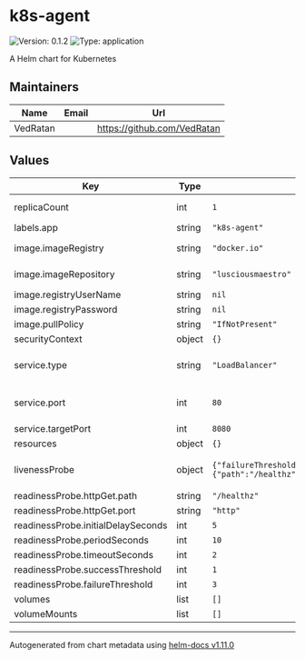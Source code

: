 # k8s-agent

![Version: 0.1.2](https://img.shields.io/badge/Version-0.1.2-informational?style=flat-square) ![Type: application](https://img.shields.io/badge/Type-application-informational?style=flat-square)

A Helm chart for Kubernetes

## Maintainers

| Name | Email | Url |
| ---- | ------ | --- |
| VedRatan |  | <https://github.com/VedRatan> |

## Values

| Key | Type | Default | Description |
|-----|------|---------|-------------|
| replicaCount | int | `1` | This will set the replicaset count more information can be found here: https://kubernetes.io/docs/concepts/workloads/controllers/replicaset/ |
| labels.app | string | `"k8s-agent"` | sepcify labels to the deployment |
| image.imageRegistry | string | `"docker.io"` | This is the URL of the Docker registry where the container image will be stored. |
| image.imageRepository | string | `"lusciousmaestro"` | This is the name of the Docker repository where the container image will be stored. |
| image.registryUserName | string | `nil` | In case of private registry you can specify the registry user name. |
| image.registryPassword | string | `nil` | In case of private registry you can specify the registry password. |
| image.pullPolicy | string | `"IfNotPresent"` | This sets the pull policy for images. |
| securityContext | object | `{}` |  |
| service.type | string | `"LoadBalancer"` | This sets the service type more information can be found here: https://kubernetes.io/docs/concepts/services-networking/service/#publishing-services-service-types |
| service.port | int | `80` | This sets the ports more information can be found here: https://kubernetes.io/docs/concepts/services-networking/service/#field-spec-ports |
| service.targetPort | int | `8080` | This sets the target port |
| resources | object | `{}` |  |
| livenessProbe | object | `{"failureThreshold":3,"httpGet":{"path":"/healthz","port":"http"},"initialDelaySeconds":5,"periodSeconds":10,"timeoutSeconds":2}` | This is to setup the liveness and readiness probes more information can be found here: https://kubernetes.io/docs/tasks/configure-pod-container/configure-liveness-readiness-startup-probes/ |
| readinessProbe.httpGet.path | string | `"/healthz"` |  |
| readinessProbe.httpGet.port | string | `"http"` |  |
| readinessProbe.initialDelaySeconds | int | `5` |  |
| readinessProbe.periodSeconds | int | `10` |  |
| readinessProbe.timeoutSeconds | int | `2` |  |
| readinessProbe.successThreshold | int | `1` |  |
| readinessProbe.failureThreshold | int | `3` |  |
| volumes | list | `[]` | Additional volumes on the output Deployment definition. |
| volumeMounts | list | `[]` | Additional volumeMounts on the output Deployment definition. |

----------------------------------------------
Autogenerated from chart metadata using [helm-docs v1.11.0](https://github.com/norwoodj/helm-docs/releases/v1.11.0)
